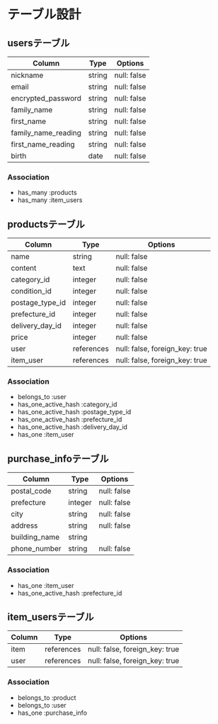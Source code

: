 # テーブル設計

## usersテーブル

| Column              | Type    | Options     |
| ------------------- | ------- | ----------- |
| nickname            | string  | null: false |   
| email               | string  | null: false |  
| encrypted_password  | string  | null: false | 
| family_name         | string  | null: false |
| first_name          | string  | null: false | 
| family_name_reading | string  | null: false | 
| first_name_reading  | string  | null: false |
| birth               | date    | null: false | 

### Association

- has_many :products
- has_many :item_users

## productsテーブル

| Column           | Type       | Options                        |
| ---------------- | ---------- | ------------------------------ | 
| name             | string     | null: false                    |
| content          | text       | null: false                    |
| category_id      | integer    | null: false                    |
| condition_id     | integer    | null: false                    |
| postage_type_id  | integer    | null: false                    |
| prefecture_id    | integer    | null: false                    |
| delivery_day_id  | integer    | null: false                    |
| price            | integer    | null: false                    |
| user             | references | null: false, foreign_key: true |
| item_user        | references | null: false, foreign_key: true |

### Association

- belongs_to          :user
- has_one_active_hash :category_id
- has_one_active_hash :postage_type_id
- has_one_active_hash :prefecture_id
- has_one_active_hash :delivery_day_id
- has_one             :item_user

## purchase_infoテーブル

| Column        | Type       | Options                        |
| ------------- | ---------- | ------------------------------ |
| postal_code   | string     | null: false                    |
| prefecture    | integer    | null: false                    |
| city          | string     | null: false                    |
| address       | string     | null: false                    |
| building_name | string     |                                |
| phone_number  | string     | null: false                    |

### Association

- has_one :item_user
- has_one_active_hash :prefecture_id

## item_usersテーブル

| Column  | Type       | Options                        |
| ------- | ---------- | ------------------------------ |
| item    | references | null: false, foreign_key: true |
| user    | references | null: false, foreign_key: true |

### Association

- belongs_to :product
- belongs_to :user
- has_one    :purchase_info